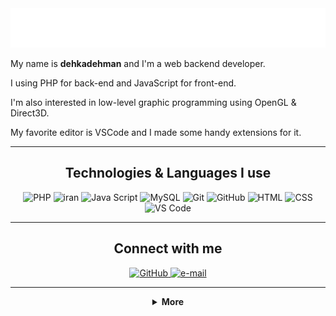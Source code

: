 <div align="center">
    <img src="./header.svg" alt="dehkadehman">
</div>

My name is **dehkadehman** and I'm a web backend developer.

I using PHP for back-end and JavaScript for front-end.

I'm also interested in low-level graphic programming using OpenGL & Direct3D.

My favorite editor is VSCode and I made some handy extensions for it.

---

<h2 align="center">Technologies & Languages I use</h2>

<p align="center">
    <img src="https://img.shields.io/badge/-PHP-777BB4?style=flat-square&logo=php&logoColor=white" alt="PHP">
    <img src="https://img.shields.io/badge/i'm-iranian-blue?style=flat-square&logoColor=white" alt="iran">
    <img src="https://img.shields.io/badge/-JavaScript-F7DF1E?style=flat-square&logo=javascript&logoColor=white" alt="Java Script">
    <img src="https://img.shields.io/badge/-MySQL-4479A1?style=flat-square&logo=mysql&logoColor=white" alt="MySQL">
    <img src="https://img.shields.io/badge/-Git-F05032?style=flat-square&logo=git&logoColor=white" alt="Git">
    <img src="https://img.shields.io/badge/-Github-181717?style=flat-square&logo=github&logoColor=white" alt="GitHub">
    <img src="https://img.shields.io/badge/-HTML5-E34F26?style=flat-square&logo=html5&logoColor=white" alt="HTML">
    <img src="https://img.shields.io/badge/-CSS3-1572B6?style=flat-square&logo=css3&logoColor=white" alt="CSS">
    <img src="https://img.shields.io/badge/-VS_Code-007ACC?style=flat-square&logo=visual-studio-code&logoColor=white" alt="VS Code">
</p>

---

<h2 align="center">Connect with me</h2>

<p align="center">
    <a href="https://github.com/dehkadehman">
        <img src="https://img.shields.io/github/followers/dehkadehman?label=Github&logo=github&logoColor=white&style=flat-square&logo=appveyor" alt="GitHub">
    </a>
    <a href="mailto:admin@dehkadehman.ir">
        <img src="https://img.shields.io/badge/e--mail-D14836?logo=e-mail&logoColor=white&style=flat-square&logo=appveyor" alt="e-mail">
    </a>
  
</p>

---

<details align="center">
    <summary>
        <b>More</b><br>
    </summary>
    <br>
    <p>
        <img align="center" src="https://github-readme-stats.vercel.app/api?username=amir9480&show_icons=true"/> <img align="center" src="https://github-readme-stats.vercel.app/api/top-langs?username=amir9480&layout=compact"/>
    </p>
</details>
